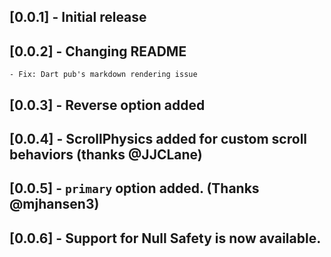 ## [0.0.1] - Initial release

## [0.0.2] - Changing README
    - Fix: Dart pub's markdown rendering issue

## [0.0.3] - Reverse option added

## [0.0.4] - ScrollPhysics added for custom scroll behaviors (thanks @JJCLane)

## [0.0.5] - `primary` option added. (Thanks @mjhansen3)

## [0.0.6] - Support for Null Safety is now available.
